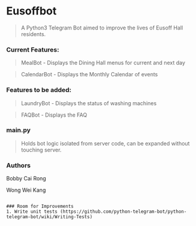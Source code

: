 # Eusoffbot
> A Python3 Telegram Bot aimed to improve the lives of Eusoff Hall residents.

### Current Features:
> MealBot - Displays the Dining Hall menus for current and next day

> CalendarBot - Displays the Monthly Calendar of events

### Features to be added:
> LaundryBot - Displays the status of washing machines

> FAQBot - Displays the FAQ

### main.py  
> Holds bot logic isolated from server code, can be expanded without touching server.

### Authors 
Bobby Cai Rong

Wong Wei Kang


```

### Room for Improvements
1. Write unit tests (https://github.com/python-telegram-bot/python-telegram-bot/wiki/Writing-Tests)
